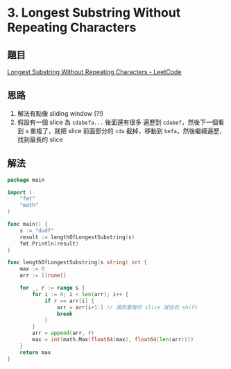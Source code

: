 # 3. Longest Substring Without Repeating Characters

## 題目

[Longest Substring Without Repeating Characters - LeetCode](https://leetcode.com/problems/longest-substring-without-repeating-characters/)

## 思路

1. 解法有點像 sliding window (?!)
2. 假設有一個 slice 為 `cdabefa...` 後面還有很多
   遍歷到 `cdabef`，然後下一個看到 `a` 重複了，就把 slice 前面部分的 `cda` 截掉，移動到 `befa`，然後繼續遍歷，找到最長的 slice

## 解法

```go
package main

import (
	"fmt"
	"math"
)

func main() {
	s := "dvdf"
	result := lengthOfLongestSubstring(s)
	fmt.Println(result)
}

func lengthOfLongestSubstring(s string) int {
	max := 0
	arr := []rune{}

	for _, r := range s {
		for i := 0; i < len(arr); i++ {
			if r == arr[i] {
				arr = arr[i+1:] // 遇到重複的 slice 就往右 shift
				break
			}
		}
		arr = append(arr, r)
		max = int(math.Max(float64(max), float64(len(arr))))
	}
	return max
}
```

